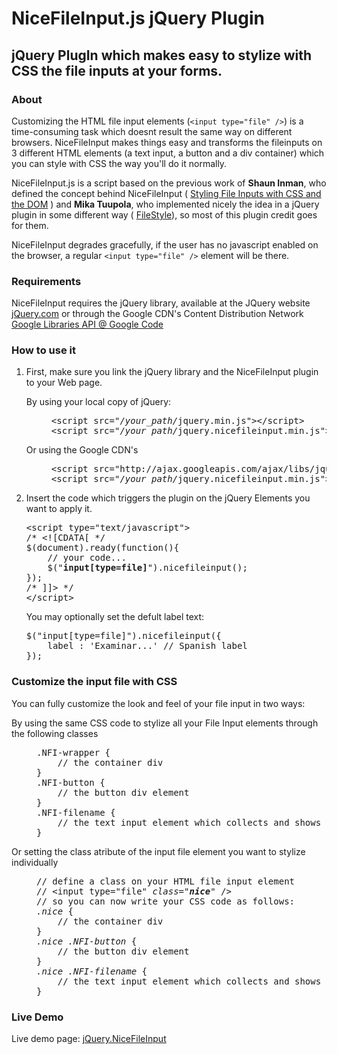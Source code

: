 <h1><strong>NiceFileInput.js</strong> jQuery Plugin</h1>
<h2>jQuery PlugIn which makes easy to stylize with CSS the file inputs at your forms.</h2>

<h3>About</h3>
<p>
	Customizing the HTML file input elements (<code>&lt;input type="file" /&gt;</code>) is a time-consuming
	task which doesnt result the same way on different browsers. NiceFileInput makes things easy and transforms
	the fileinputs on 3 different HTML elements (a text input, a button and a div container) which you can
	style with CSS the way you'll do it normally.
</p>
<p>
	NiceFileInput.js is a script based on the previous work of <strong>Shaun Inman</strong>, who defined the concept behind NiceFileInput
	( <a href="http://www.shauninman.com/archive/2007/09/10/styling_file_inputs_with_css_and_the_dom">Styling File Inputs with CSS and the DOM</a> )
	and <strong>Mika Tuupola</strong>, who implemented nicely the idea in a jQuery plugin in some different way
	( <a href="http://www.appelsiini.net/projects/filestyle">FileStyle</a>), so most of this plugin credit goes for them.
</p>
<p>
	NiceFileInput degrades gracefully, if the user has no javascript enabled on the browser, a regular <code>&lt;input type="file" /&gt;</code> element
	will be there.
</p>

<h3>Requirements</h3>
<p>
	NiceFileInput requires the jQuery library, available at the JQuery website
	<a href="http://jquery.com" title="jQuery Library">jQuery.com</a>
	or through the Google CDN's Content Distribution Network
	<a href="http://code.google.com/intl/es/apis/libraries/devguide.html#jquery">Google Libraries API @ Google Code</a>
</p>

<h3>How to use it</h3>
<ol>
	<li>
		<p>First, make sure you link the jQuery library and the NiceFileInput plugin to your Web page.</p>
		<dl>
			<dt>By using your local copy of jQuery:</dt>
			<dd>
				<pre>&lt;script src="<em>/your_path/</em>jquery.min.js"&gt;&lt;/script&gt;
&lt;script src="<em>/your_path/</em>jquery.nicefileinput.min.js"&gt;&lt;/script&gt;</pre>
			</dd>
			<dt>Or using the Google CDN's</dt>
			<dd>
				<pre>&lt;script src="http://ajax.googleapis.com/ajax/libs/jquery/1.7.0/jquery.min.js"&gt;&lt;/script&gt;
&lt;script src="<em>/your_path/</em>jquery.nicefileinput.min.js"&gt;&lt;/script&gt;</pre>
			</dd>
		</dl>
	</li>
	<li>
		<p>Insert the code which triggers the plugin on the jQuery Elements you want to apply it.</p>
		<pre>&lt;script type="text/javascript"&gt;
/* &lt;![CDATA[ */
$(document).ready(function(){
	// your code...
	$("<strong>input[type=file]</strong>").nicefileinput();
});
/* ]]&gt; */
&lt;/script&gt;</pre>
		<p>You may optionally set the defult label text:</p>
		<pre>$("input[type=file]").nicefileinput({
	label : 'Examinar...' // Spanish label
});</pre>
	</li>
</ol>

<h3>Customize the input file with CSS</h3>
<p>You can fully customize the look and feel of your file input in two ways:</p>
<dl>
	<dt>By using the same CSS code to stylize all your File Input elements through the following classes</dt>
	<dd>
		<pre>.NFI-wrapper {
	// the container div
}
.NFI-button {
	// the button div element
}
.NFI-filename {
	// the text input element which collects and shows the value
}</pre>
			</dd>
			<dt>Or setting the class atribute of the input file element you want to stylize individually</dt>
			<dd><pre>// define a class on your HTML file input element
// &lt;input type="file" <em>class="<strong>nice</strong>"</em> /&gt;
// so you can now write your CSS code as follows:
<em>.nice</em> {
	// the container div
}
<em>.nice .NFI-button</em> {
	// the button div element
}
<em>.nice .NFI-filename</em> {
	// the text input element which collects and shows the value
}</pre></dd>
		</dl>


<h3>Live Demo</h3>
<p>
	Live demo page: <a href="http://moro.es/projects/jquery-nicefileinput-js/" target="_blank">jQuery.NiceFileInput</a>
</p>

